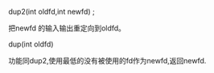 dup2(int oldfd,int newfd) ;

把newfd 的输入输出重定向到oldfd。



dup(int oldfd)

功能同dup2,使用最低的没有被使用的fd作为newfd,返回newfd.
